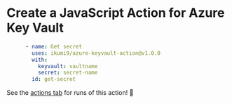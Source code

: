 # Create a JavaScript Action for Azure Key Vault

```yaml
      - name: Get secret
        uses: ikumi9/azure-keyvault-action@v1.0.0
        with:
          keyvault: vaultname
          secret: secret-name
        id: get-secret
```

See the [actions tab](https://github.com/actions/javascript-action/actions) for runs of this action! :rocket:
